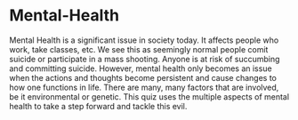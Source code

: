 # Mental-Health

Mental Health is a significant issue in society today. It affects people who work, take classes, etc. We see this as seemingly normal people comit suicide or participate in a mass shooting. Anyone is at risk of succumbing and committing suicide. However, mental health only becomes an issue when the actions and thoughts become persistent and cause changes to how one functions in life. There are many, many factors that are involved, be it environmental or genetic. This quiz uses the multiple aspects of mental health to take a step forward and tackle this evil.
